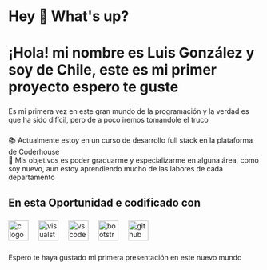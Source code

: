 <h1 align="left">Hey 👋 What's up?</h1>

###

<h1 align="left">¡Hola! mi nombre es Luis González y soy de Chile, este es mi primer proyecto espero te guste</h1>

###

<p align="left">Es mi primera vez en este gran mundo de la programación y la verdad es que ha sido difícil, pero de a poco iremos tomandole el truco</p>

###

<p align="left">📚 Actualmente estoy en un curso de desarrollo full stack en la plataforma de Coderhouse<br>🎯 Mis objetivos es poder graduarme y especializarme en alguna área, como soy nuevo, aun estoy aprendiendo mucho de las labores de cada departamento</p>

###

<h2 align="left">En esta Oportunidad e codificado con</h2>

###

<div align="left">
  <img src="https://cdn.jsdelivr.net/gh/devicons/devicon/icons/c/c-original.svg" height="40" alt="c logo"  />
  <img width="12" />
  <img src="https://cdn.jsdelivr.net/gh/devicons/devicon/icons/visualstudio/visualstudio-plain.svg" height="40" alt="visualstudio logo"  />
  <img width="12" />
  <img src="https://cdn.jsdelivr.net/gh/devicons/devicon/icons/vscode/vscode-original.svg" height="40" alt="vscode logo"  />
  <img width="12" />
  <img src="https://cdn.jsdelivr.net/gh/devicons/devicon/icons/bootstrap/bootstrap-original.svg" height="40" alt="bootstrap logo"  />
  <img width="12" />
  <img src="https://cdn.jsdelivr.net/gh/devicons/devicon/icons/github/github-original.svg" height="40" alt="github logo"  />
</div>

###

<p align="left">Espero te haya gustado mi primera presentación en este nuevo mundo</p>

###
